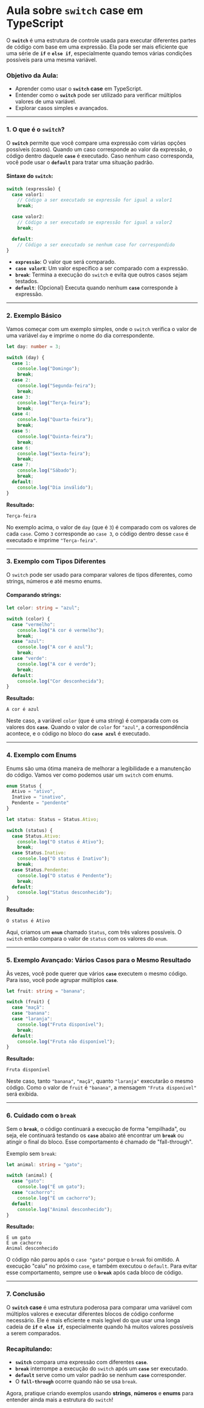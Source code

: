 

# Aula sobre **`switch` case** em TypeScript

O **`switch`** é uma estrutura de controle usada para executar diferentes partes de código com base em uma expressão. Ela pode ser mais eficiente que uma série de **`if`** e **`else if`**, especialmente quando temos várias condições possíveis para uma mesma variável.

### Objetivo da Aula:
- Aprender como usar o **`switch` case** em TypeScript.
- Entender como o **`switch`** pode ser utilizado para verificar múltiplos valores de uma variável.
- Explorar casos simples e avançados.

---

### 1. O que é o `switch`?

O **`switch`** permite que você compare uma expressão com várias opções possíveis (casos). Quando um caso corresponde ao valor da expressão, o código dentro daquele **`case`** é executado. Caso nenhum caso corresponda, você pode usar o **`default`** para tratar uma situação padrão.

#### Sintaxe do `switch`:

```typescript
switch (expressão) {
  case valor1:
    // Código a ser executado se expressão for igual a valor1
    break;

  case valor2:
    // Código a ser executado se expressão for igual a valor2
    break;

  default:
    // Código a ser executado se nenhum case for correspondido
}
```

- **`expressão`**: O valor que será comparado.
- **`case valorX`**: Um valor específico a ser comparado com a expressão.
- **`break`**: Termina a execução do `switch` e evita que outros casos sejam testados.
- **`default`**: (Opcional) Executa quando nenhum **`case`** corresponde à expressão.

---

### 2. Exemplo Básico

Vamos começar com um exemplo simples, onde o `switch` verifica o valor de uma variável `day` e imprime o nome do dia correspondente.

```typescript
let day: number = 3;

switch (day) {
  case 1:
    console.log("Domingo");
    break;
  case 2:
    console.log("Segunda-feira");
    break;
  case 3:
    console.log("Terça-feira");
    break;
  case 4:
    console.log("Quarta-feira");
    break;
  case 5:
    console.log("Quinta-feira");
    break;
  case 6:
    console.log("Sexta-feira");
    break;
  case 7:
    console.log("Sábado");
    break;
  default:
    console.log("Dia inválido");
}
```

**Resultado:**  
```text
Terça-feira
```

No exemplo acima, o valor de `day` (que é `3`) é comparado com os valores de cada `case`. Como `3` corresponde ao `case 3`, o código dentro desse `case` é executado e imprime `"Terça-feira"`.

---

### 3. Exemplo com Tipos Diferentes

O `switch` pode ser usado para comparar valores de tipos diferentes, como strings, números e até mesmo enums.

#### Comparando strings:

```typescript
let color: string = "azul";

switch (color) {
  case "vermelho":
    console.log("A cor é vermelho");
    break;
  case "azul":
    console.log("A cor é azul");
    break;
  case "verde":
    console.log("A cor é verde");
    break;
  default:
    console.log("Cor desconhecida");
}
```

**Resultado:**  
```text
A cor é azul
```

Neste caso, a variável `color` (que é uma string) é comparada com os valores dos **`case`**. Quando o valor de `color` for `"azul"`, a correspondência acontece, e o código no bloco do **`case azul`** é executado.

---

### 4. Exemplo com Enums

Enums são uma ótima maneira de melhorar a legibilidade e a manutenção do código. Vamos ver como podemos usar um `switch` com enums.

```typescript
enum Status {
  Ativo = "ativo",
  Inativo = "inativo",
  Pendente = "pendente"
}

let status: Status = Status.Ativo;

switch (status) {
  case Status.Ativo:
    console.log("O status é Ativo");
    break;
  case Status.Inativo:
    console.log("O status é Inativo");
    break;
  case Status.Pendente:
    console.log("O status é Pendente");
    break;
  default:
    console.log("Status desconhecido");
}
```

**Resultado:**  
```text
O status é Ativo
```

Aqui, criamos um **`enum`** chamado `Status`, com três valores possíveis. O `switch` então compara o valor de `status` com os valores do `enum`.

---

### 5. Exemplo Avançado: Vários Casos para o Mesmo Resultado

Às vezes, você pode querer que vários **`case`** executem o mesmo código. Para isso, você pode agrupar múltiplos **`case`**.

```typescript
let fruit: string = "banana";

switch (fruit) {
  case "maçã":
  case "banana":
  case "laranja":
    console.log("Fruta disponível");
    break;
  default:
    console.log("Fruta não disponível");
}
```

**Resultado:**  
```text
Fruta disponível
```

Neste caso, tanto `"banana"`, `"maçã"`, quanto `"laranja"` executarão o mesmo código. Como o valor de `fruit` é `"banana"`, a mensagem `"Fruta disponível"` será exibida.

---

### 6. Cuidado com o **`break`**

Sem o **`break`**, o código continuará a execução de forma "empilhada", ou seja, ele continuará testando os **`case`** abaixo até encontrar um **`break`** ou atingir o final do bloco. Esse comportamento é chamado de "fall-through".

Exemplo sem `break`:

```typescript
let animal: string = "gato";

switch (animal) {
  case "gato":
    console.log("É um gato");
  case "cachorro":
    console.log("É um cachorro");
  default:
    console.log("Animal desconhecido");
}
```

**Resultado:**  
```text
É um gato
É um cachorro
Animal desconhecido
```

O código não parou após o `case "gato"` porque o `break` foi omitido. A execução "caiu" no próximo `case`, e também executou o `default`. Para evitar esse comportamento, sempre use o **`break`** após cada bloco de código.

---

### 7. Conclusão

O **`switch` case** é uma estrutura poderosa para comparar uma variável com múltiplos valores e executar diferentes blocos de código conforme necessário. Ele é mais eficiente e mais legível do que usar uma longa cadeia de **`if`** e **`else if`**, especialmente quando há muitos valores possíveis a serem comparados.

### Recapitulando:

- **`switch`** compara uma expressão com diferentes **`case`**.
- **`break`** interrompe a execução do `switch` após um **`case`** ser executado.
- **`default`** serve como um valor padrão se nenhum **`case`** corresponder.
- O **`fall-through`** ocorre quando não se usa `break`.

Agora, pratique criando exemplos usando **strings**, **números** e **enums** para entender ainda mais a estrutura do `switch`!
